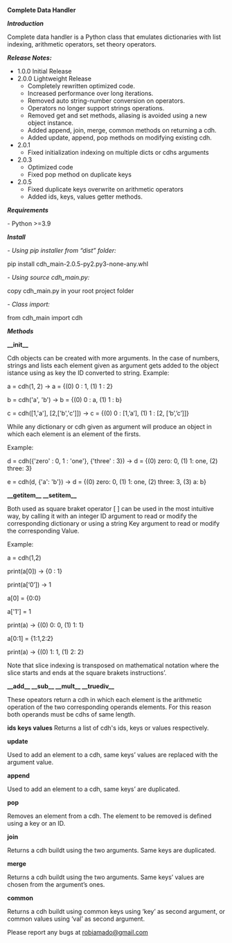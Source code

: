 **Complete Data Handler**

***Introduction***

Complete data handler is a Python class that emulates dictionaries with list indexing, arithmetic operators, set theory operators.

***Release Notes:***

- 1.0.0 Initial Release
- 2.0.0 Lightweight Release
  - Completely rewritten optimized code.
  - Increased performance over long iterations.
  - Removed auto string-number conversion on operators.
  - Operators no longer support strings operations.
  - Removed get and set methods, aliasing is avoided using a new object instance.
  - Added append, join, merge, common methods on returning a cdh.
  - Added update, append, pop methods on modifying existing cdh.
- 2.0.1 
	- Fixed initialization indexing on multiple dicts or cdhs arguments
- 2.0.3
    - Optimized code
	- Fixed pop method on duplicate keys
- 2.0.5
	- Fixed duplicate keys overwrite on arithmetic operators
	- Added ids, keys, values getter methods.
	
***Requirements***

\- Python >=3.9

***Install***

*- Using pip installer from “dist” folder:*

pip install cdh\_main-2.0.5-py2.py3-none-any.whl

*- Using source cdh\_main.py:*

copy cdh\_main.py in your root project folder

*-  Class import:*

from cdh\_main import cdh

***Methods***

**\_\_init\_\_**

Cdh objects can be created with more arguments. In the case of numbers, strings and lists each element given as argument gets added to the object istance using as key the ID converted to string. Example:

a = cdh(1, 2) → a = {(0) 0 : 1, (1) 1 : 2}

b = cdh('a', 'b') → b = {(0) 0 : a, (1) 1 : b}

c = cdh([1,'a'], [2,['b','c']]) → c = {(0) 0 : [1,’a’], (1) 1 : [2, [‘b’,’c’]]}


While any dictionary or cdh given as argument will produce an object in which each element is an element of the firsts. 

Example:

d = cdh({'zero' : 0, 1 : 'one'}, {'three' : 3}) → d = {(0) zero: 0, (1) 1: one, (2) three: 3}

e = cdh(d, {'a': 'b'}) → d = {(0) zero: 0, (1) 1: one, (2) three: 3, (3) a: b}

**\_\_getitem\_\_   \_\_setitem\_\_**

Both used as square braket operator [ ] can be used in the most intuitive way, by calling it with an integer ID argument to read or modify the corresponding dictionary or using a string Key argument to read or modify the corresponding Value.

Example:

a = cdh(1,2)

print(a[0]) → {0 : 1}

print(a[‘0’]) → 1

a[0] = {0:0}

a['1'] = 1

print(a) → {(0) 0: 0, (1) 1: 1}

a[0:1] = {1:1,2:2}

print(a) → {(0) 1: 1, (1) 2: 2}

Note that slice indexing is transposed on mathematical notation where the slice starts and ends at the square brakets instructions’.

**\_\_add\_\_	\_\_sub\_\_	\_\_mult\_\_	\_\_truediv\_\_**

These opeators return a cdh in which each element is the arithmetic operation of the two corresponding operands elements. For this reason both operands must be cdhs of same length.

**ids	keys	values**
Returns a list of cdh's ids, keys or values respectively.

**update**

Used to add an element to a cdh, same keys’ values are replaced with the argument value.

**append**

Used to add an element to a cdh, same keys’ are duplicated.

**pop**

Removes an element from a cdh. The element to be removed is defined using a key or an ID.

**join**

Returns a cdh buildt using the two arguments. Same keys are duplicated.

**merge**

Returns a cdh buildt using the two arguments. Same keys’ values are chosen from the argument’s ones.

**common**

Returns a cdh buildt using common keys using ‘key’ as second argument, or common values using ‘val’ as second argument.


Please report any bugs at robiamado@gmail.com
